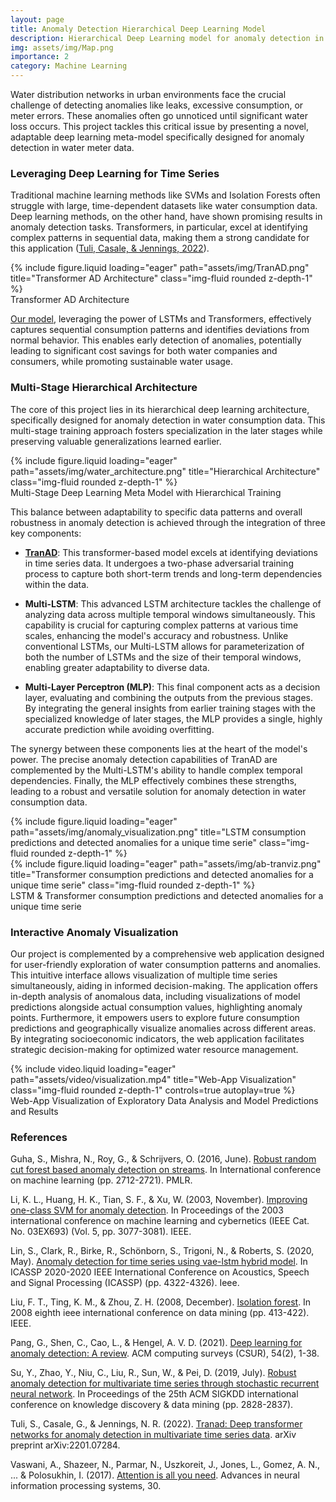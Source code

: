 ```yaml
---
layout: page
title: Anomaly Detection Hierarchical Deep Learning Model
description: Hierarchical Deep Learning model for anomaly detection in water consumption data, presented with an interactive web visualization.
img: assets/img/Map.png
importance: 2
category: Machine Learning
---
```


Water distribution networks in urban environments face the crucial challenge of detecting anomalies like leaks, excessive consumption, or meter errors. These anomalies often go unnoticed until significant water loss occurs. This project tackles this critical issue by presenting a novel, adaptable deep learning meta-model specifically designed for anomaly detection in water meter data.

### Leveraging Deep Learning for Time Series

Traditional machine learning methods like SVMs and Isolation Forests often struggle with large, time-dependent datasets like water consumption data. Deep learning methods, on the other hand, have shown promising results in anomaly detection tasks. Transformers, in particular, excel at identifying complex patterns in sequential data, making them a strong candidate for this application ([Tuli, Casale, & Jennings, 2022](https://arxiv.org/abs/2201.07284)).

<div class="row">
    <div class="col-sm mt-3 mt-md-0">
        {% include figure.liquid loading="eager" path="assets/img/TranAD.png" title="Transformer AD Architecture" class="img-fluid rounded z-depth-1" %}
    </div>
</div>
<div class="caption">
    Transformer AD Architecture
</div>

[Our model](https://github.com/davidperezcarrasco/Anomaly-Detection-Hierarchical-Deep-Learning-Model), leveraging the power of LSTMs and Transformers, effectively captures sequential consumption patterns and identifies deviations from normal behavior. This enables early detection of anomalies, potentially leading to significant cost savings for both water companies and consumers, while promoting sustainable water usage.

### Multi-Stage Hierarchical Architecture

The core of this project lies in its hierarchical deep learning architecture, specifically designed for anomaly detection in water consumption data. This multi-stage training approach fosters specialization in the later stages while preserving valuable generalizations learned earlier.

<div class="row">
    <div class="col-sm mt-3 mt-md-0">
        {% include figure.liquid loading="eager" path="assets/img/water_architecture.png" title="Hierarchical Architecture" class="img-fluid rounded z-depth-1" %}
    </div>
</div>
<div class="caption">
    Multi-Stage Deep Learning Meta Model with Hierarchical Training
</div>

This balance between adaptability to specific data patterns and overall robustness in anomaly detection is achieved through the integration of three key components:

- **[TranAD](https://github.com/imperial-qore/TranAD)**: This transformer-based model excels at identifying deviations in time series data. It undergoes a two-phase adversarial training process to capture both short-term trends and long-term dependencies within the data.

- **Multi-LSTM**: This advanced LSTM architecture tackles the challenge of analyzing data across multiple temporal windows simultaneously. This capability is crucial for capturing complex patterns at various time scales, enhancing the model's accuracy and robustness. Unlike conventional LSTMs, our Multi-LSTM allows for parameterization of both the number of LSTMs and the size of their temporal windows, enabling greater adaptability to diverse data.

- **Multi-Layer Perceptron (MLP)**: This final component acts as a decision layer, evaluating and combining the outputs from the previous stages. By integrating the general insights from earlier training stages with the specialized knowledge of later stages, the MLP provides a single, highly accurate prediction while avoiding overfitting.

The synergy between these components lies at the heart of the model's power. The precise anomaly detection capabilities of TranAD are complemented by the Multi-LSTM's ability to handle complex temporal dependencies. Finally, the MLP effectively combines these strengths, leading to a robust and versatile solution for anomaly detection in water consumption data.

<div class="row justify-content-sm-center">
    <div class="col-sm mt-3 mt-md-0">
        {% include figure.liquid loading="eager" path="assets/img/anomaly_visualization.png" title="LSTM consumption predictions and detected anomalies for a unique time serie" class="img-fluid rounded z-depth-1" %}
    </div>
    <div class="col-sm mt-3 mt-md-0">
        {% include figure.liquid loading="eager" path="assets/img/ab-tranviz.png" title="Transformer consumption predictions and detected anomalies for a unique time serie" class="img-fluid rounded z-depth-1" %}
    </div>
</div>
<div class="caption">
    LSTM & Transformer consumption predictions and detected anomalies for a unique time serie
</div>

### Interactive Anomaly Visualization

Our project is complemented by a comprehensive web application designed for user-friendly exploration of water consumption patterns and anomalies. This intuitive interface allows visualization of multiple time series simultaneously, aiding in informed decision-making. The application offers in-depth analysis of anomalous data, including visualizations of model predictions alongside actual consumption values, highlighting anomaly points. Furthermore, it empowers users to explore future consumption predictions and geographically visualize anomalies across different areas. By integrating socioeconomic indicators, the web application facilitates strategic decision-making for optimized water resource management.

<div class="row">
    <div class="col-sm mt-3 mt-md-0">
        {% include video.liquid loading="eager" path="assets/video/visualization.mp4" title="Web-App Visualization" class="img-fluid rounded z-depth-1" controls=true autoplay=true %}
    </div>
</div>
<div class="caption">
    Web-App Visualization of Exploratory Data Analysis and Model Predictions and Results
</div>

### References

Guha, S., Mishra, N., Roy, G., & Schrijvers, O. (2016, June). [Robust random cut forest based anomaly detection on streams](https://proceedings.mlr.press/v48/guha16.html). In International conference on machine learning (pp. 2712-2721). PMLR.

Li, K. L., Huang, H. K., Tian, S. F., & Xu, W. (2003, November). [Improving one-class SVM for anomaly detection](https://ieeexplore.ieee.org/abstract/document/1260106). In Proceedings of the 2003 international conference on machine learning and cybernetics (IEEE Cat. No. 03EX693) (Vol. 5, pp. 3077-3081). IEEE.

Lin, S., Clark, R., Birke, R., Schönborn, S., Trigoni, N., & Roberts, S. (2020, May). [Anomaly detection for time series using vae-lstm hybrid model](https://ieeexplore.ieee.org/abstract/document/9053558). In ICASSP 2020-2020 IEEE International Conference on Acoustics, Speech and Signal Processing (ICASSP) (pp. 4322-4326). Ieee.

Liu, F. T., Ting, K. M., & Zhou, Z. H. (2008, December). [Isolation forest](https://ieeexplore.ieee.org/abstract/document/4781136). In 2008 eighth ieee international conference on data mining (pp. 413-422). IEEE.

Pang, G., Shen, C., Cao, L., & Hengel, A. V. D. (2021). [Deep learning for anomaly detection: A review](https://dl.acm.org/doi/abs/10.1145/3439950). ACM computing surveys (CSUR), 54(2), 1-38.

Su, Y., Zhao, Y., Niu, C., Liu, R., Sun, W., & Pei, D. (2019, July). [Robust anomaly detection for multivariate time series through stochastic recurrent neural network](https://dl.acm.org/doi/abs/10.1145/3292500.3330672). In Proceedings of the 25th ACM SIGKDD international conference on knowledge discovery & data mining (pp. 2828-2837).

Tuli, S., Casale, G., & Jennings, N. R. (2022). [Tranad: Deep transformer networks for anomaly detection in multivariate time series data](https://arxiv.org/abs/2201.07284). arXiv preprint arXiv:2201.07284.

Vaswani, A., Shazeer, N., Parmar, N., Uszkoreit, J., Jones, L., Gomez, A. N., ... & Polosukhin, I. (2017). [Attention is all you need](https://proceedings.neurips.cc/paper_files/paper/2017/hash/3f5ee243547dee91fbd053c1c4a845aa-Abstract.html). Advances in neural information processing systems, 30.
